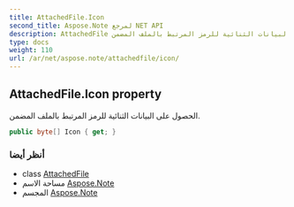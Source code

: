 ```yaml
---
title: AttachedFile.Icon
second_title: Aspose.Note لمرجع NET API
description: AttachedFile ملكية. الحصول على البيانات الثنائية للرمز المرتبط بالملف المضمن.
type: docs
weight: 110
url: /ar/net/aspose.note/attachedfile/icon/
---
```

## AttachedFile.Icon property

الحصول على البيانات الثنائية للرمز المرتبط بالملف المضمن.

```csharp
public byte[] Icon { get; }
```

### أنظر أيضا

* class [AttachedFile](../)
* مساحة الاسم [Aspose.Note](../../attachedfile/)
* المجسم [Aspose.Note](../../../)



